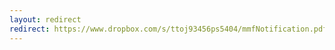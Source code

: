 ```yaml
---
layout: redirect
redirect: https://www.dropbox.com/s/ttoj93456ps5404/mmfNotification.pdf?dl=1
---
```

